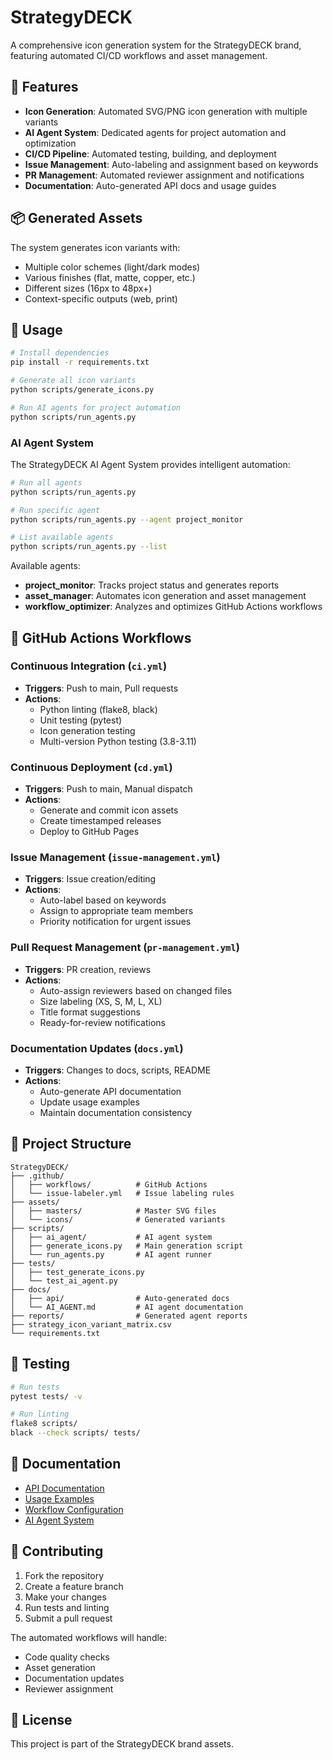 # StrategyDECK

A comprehensive icon generation system for the StrategyDECK brand, featuring automated CI/CD workflows and asset management.

## 🚀 Features

- **Icon Generation**: Automated SVG/PNG icon generation with multiple variants
- **AI Agent System**: Dedicated agents for project automation and optimization
- **CI/CD Pipeline**: Automated testing, building, and deployment
- **Issue Management**: Auto-labeling and assignment based on keywords
- **PR Management**: Automated reviewer assignment and notifications
- **Documentation**: Auto-generated API docs and usage guides

## 📦 Generated Assets

The system generates icon variants with:
- Multiple color schemes (light/dark modes)
- Various finishes (flat, matte, copper, etc.)
- Different sizes (16px to 48px+)
- Context-specific outputs (web, print)

## 🔧 Usage

```bash
# Install dependencies
pip install -r requirements.txt

# Generate all icon variants
python scripts/generate_icons.py

# Run AI agents for project automation
python scripts/run_agents.py
```

### AI Agent System

The StrategyDECK AI Agent System provides intelligent automation:

```bash
# Run all agents
python scripts/run_agents.py

# Run specific agent
python scripts/run_agents.py --agent project_monitor

# List available agents
python scripts/run_agents.py --list
```

Available agents:
- **project_monitor**: Tracks project status and generates reports
- **asset_manager**: Automates icon generation and asset management
- **workflow_optimizer**: Analyzes and optimizes GitHub Actions workflows

## 🤖 GitHub Actions Workflows

### Continuous Integration (`ci.yml`)
- **Triggers**: Push to main, Pull requests
- **Actions**: 
  - Python linting (flake8, black)
  - Unit testing (pytest)
  - Icon generation testing
  - Multi-version Python testing (3.8-3.11)

### Continuous Deployment (`cd.yml`)
- **Triggers**: Push to main, Manual dispatch
- **Actions**:
  - Generate and commit icon assets
  - Create timestamped releases
  - Deploy to GitHub Pages

### Issue Management (`issue-management.yml`)
- **Triggers**: Issue creation/editing
- **Actions**:
  - Auto-label based on keywords
  - Assign to appropriate team members
  - Priority notification for urgent issues

### Pull Request Management (`pr-management.yml`)
- **Triggers**: PR creation, reviews
- **Actions**:
  - Auto-assign reviewers based on changed files
  - Size labeling (XS, S, M, L, XL)
  - Title format suggestions
  - Ready-for-review notifications

### Documentation Updates (`docs.yml`)
- **Triggers**: Changes to docs, scripts, README
- **Actions**:
  - Auto-generate API documentation
  - Update usage examples
  - Maintain documentation consistency

## 📁 Project Structure

```
StrategyDECK/
├── .github/
│   ├── workflows/          # GitHub Actions
│   └── issue-labeler.yml   # Issue labeling rules
├── assets/
│   ├── masters/            # Master SVG files
│   └── icons/              # Generated variants
├── scripts/
│   ├── ai_agent/           # AI agent system
│   ├── generate_icons.py   # Main generation script
│   └── run_agents.py       # AI agent runner
├── tests/
│   ├── test_generate_icons.py
│   └── test_ai_agent.py
├── docs/
│   ├── api/                # Auto-generated docs
│   └── AI_AGENT.md         # AI agent documentation
├── reports/                # Generated agent reports
├── strategy_icon_variant_matrix.csv
└── requirements.txt
```

## 🧪 Testing

```bash
# Run tests
pytest tests/ -v

# Run linting
flake8 scripts/
black --check scripts/ tests/
```

## 📖 Documentation

- [API Documentation](docs/api/generate_icons.md)
- [Usage Examples](docs/api/examples.md)
- [Workflow Configuration](.github/workflows/)
- [AI Agent System](docs/AI_AGENT.md)

## 🤝 Contributing

1. Fork the repository
2. Create a feature branch
3. Make your changes
4. Run tests and linting
5. Submit a pull request

The automated workflows will handle:
- Code quality checks
- Asset generation
- Documentation updates
- Reviewer assignment

## 📄 License

This project is part of the StrategyDECK brand assets.